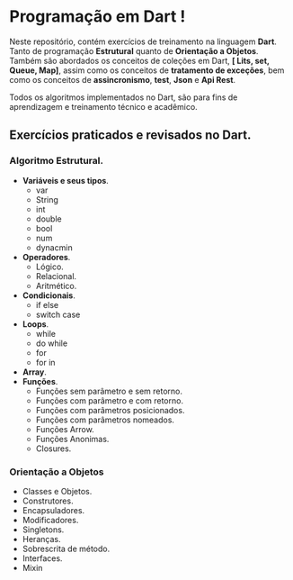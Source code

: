 # Programação em Dart !
Neste repositório, contém exercícios de treinamento na linguagem **Dart**. 
Tanto de programação **Estrutural** quanto de **Orientação a Objetos**. Também são abordados os conceitos de coleções em Dart, **[ Lits, set, Queue, Map]**, assim como os conceitos de **tratamento de exceções**, bem como os conceitos de **assincronismo**, **test**, **Json** e **Api Rest**.

Todos os algoritmos implementados no Dart, são para fins de aprendizagem e treinamento técnico e acadêmico.

## Exercícios praticados e revisados no Dart.

### Algoritmo Estrutural.

* **Variáveis e seus tipos**.
   * var 
   * String
   * int
   * double
   * bool
   * num
   * dynacmin
* **Operadores**.
   * Lógico.
   * Relacional.
   * Aritmético.
* **Condicionais**.
   * if else
   * switch case
* **Loops**.
   * while
   * do while
   * for
   * for in
* **Array**.
* **Funções**.
  * Funções sem parâmetro e sem retorno.
  * Funções com parâmetro e com retorno.
  * Funções com parâmetros posicionados.
  * Funções com parâmetros nomeados.
  * Funções Arrow.
  * Funções Anonimas.
  * Closures.
   
   
### Orientação a Objetos
  * Classes e Objetos.
  * Construtores.
  * Encapsuladores.
  * Modificadores.
  * Singletons.
  * Heranças.
  * Sobrescrita de método.
  * Interfaces.
  * Mixin
